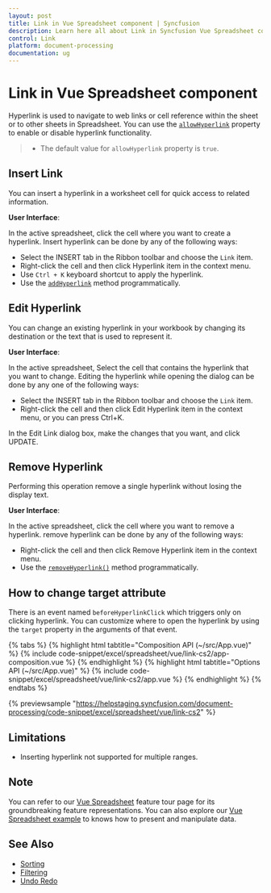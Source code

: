 ```yaml
---
layout: post
title: Link in Vue Spreadsheet component | Syncfusion
description: Learn here all about Link in Syncfusion Vue Spreadsheet component of Syncfusion Essential JS 2 and more.
control: Link 
platform: document-processing
documentation: ug
---
```


# Link in Vue Spreadsheet component

Hyperlink is used to navigate to web links or cell reference within the sheet or to other sheets in Spreadsheet. You can use the [`allowHyperlink`](https://ej2.syncfusion.com/vue/documentation/api/spreadsheet/#allowHyperlink) property to enable or disable hyperlink functionality.

> * The default value for `allowHyperlink` property is `true`.

## Insert Link

You can insert a hyperlink in a worksheet cell for quick access to related information.

**User Interface**:

In the active spreadsheet, click the cell where you want to create a hyperlink. Insert hyperlink can be done by any of the following ways:

* Select the INSERT tab in the Ribbon toolbar and choose the `Link` item.
* Right-click the cell and then click Hyperlink item in the context menu.
* Use `Ctrl + K` keyboard shortcut to apply the hyperlink.
* Use the [`addHyperlink`](https://ej2.syncfusion.com/vue/documentation/api/spreadsheet/#addhyperlink) method programmatically.

## Edit Hyperlink

You can change an existing hyperlink in your workbook by changing its destination or the text that is used to represent it.

**User Interface**:

In the active spreadsheet, Select the cell that contains the hyperlink that you want to change. Editing the hyperlink while opening the dialog can be done by any one of the following ways:

* Select the INSERT tab in the Ribbon toolbar and choose the `Link` item.
* Right-click the cell and then click Edit Hyperlink item in the context menu, or you can press Ctrl+K.

In the Edit Link dialog box, make the changes that you want, and click UPDATE.

## Remove Hyperlink

Performing this operation remove a single hyperlink without losing the display text.

**User Interface**:

In the active spreadsheet, click the cell where you want to remove a hyperlink. remove hyperlink can be done by any of the following ways:
* Right-click the cell and then click Remove Hyperlink item in the context menu.
* Use the [`removeHyperlink()`](https://ej2.syncfusion.com/vue/documentation/api/spreadsheet/#removehyperlink) method programmatically.

## How to change target attribute

There is an event named `beforeHyperlinkClick` which triggers only on clicking hyperlink. You can customize where to open the hyperlink by using the `target` property in the arguments of that event.

{% tabs %}
{% highlight html tabtitle="Composition API (~/src/App.vue)" %}
{% include code-snippet/excel/spreadsheet/vue/link-cs2/app-composition.vue %}
{% endhighlight %}
{% highlight html tabtitle="Options API (~/src/App.vue)" %}
{% include code-snippet/excel/spreadsheet/vue/link-cs2/app.vue %}
{% endhighlight %}
{% endtabs %}
        
{% previewsample "https://helpstaging.syncfusion.com/document-processing/code-snippet/excel/spreadsheet/vue/link-cs2" %}

## Limitations

* Inserting hyperlink not supported for multiple ranges.

## Note

You can refer to our [Vue Spreadsheet](https://www.syncfusion.com/vue-ui-components/vue-spreadsheet) feature tour page for its groundbreaking feature representations. You can also explore our [Vue Spreadsheet example](https://ej2.syncfusion.com/vue/demos/#/material/spreadsheet/default.html) to knows how to present and manipulate data.

## See Also

* [Sorting](./sort)
* [Filtering](./filter)
* [Undo Redo](./undo-redo)